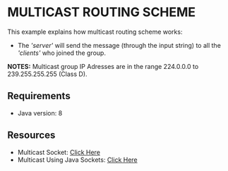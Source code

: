 # MULTICAST ROUTING SCHEME
This example explains how multicast routing scheme works:
- The _'server'_ will send the message (through the input string) to all the _'clients'_ who joined the group.

**NOTES:**
Multicast group IP Adresses are in the range 224.0.0.0 to 239.255.255.255 (Class D).

## Requirements
- Java version: 8

## Resources
- Multicast Socket: [Click Here](https://docs.oracle.com/javase/8/docs/api/java/net/MulticastSocket.html)
- Multicast Using Java Sockets: [Click Here](https://www.developer.com/java/data/how-to-multicast-using-java-sockets.html)
